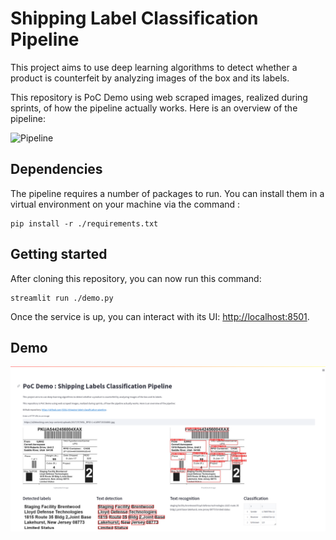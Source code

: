 # Shipping Label Classification Pipeline

This project aims to use deep learning algorithms to detect whether a product is counterfeit by analyzing images of the box and its labels.

This repository is PoC Demo using web scraped images, realized during sprints, of how the pipeline actually works. Here is an overview of the pipeline:

![Pipeline](files/pipeline.png)

## Dependencies
The pipeline requires a number of packages to run. You can install them in a virtual environment on your machine via the command :
```shell
pip install -r ./requirements.txt
```

## Getting started
After cloning this repository, you can now run this command:
```shell
streamlit run ./demo.py
```

Once the service is up,  you can interact with its UI: [http://localhost:8501](http://localhost:8501).

## Demo

![Pipeline](files/demo.png)